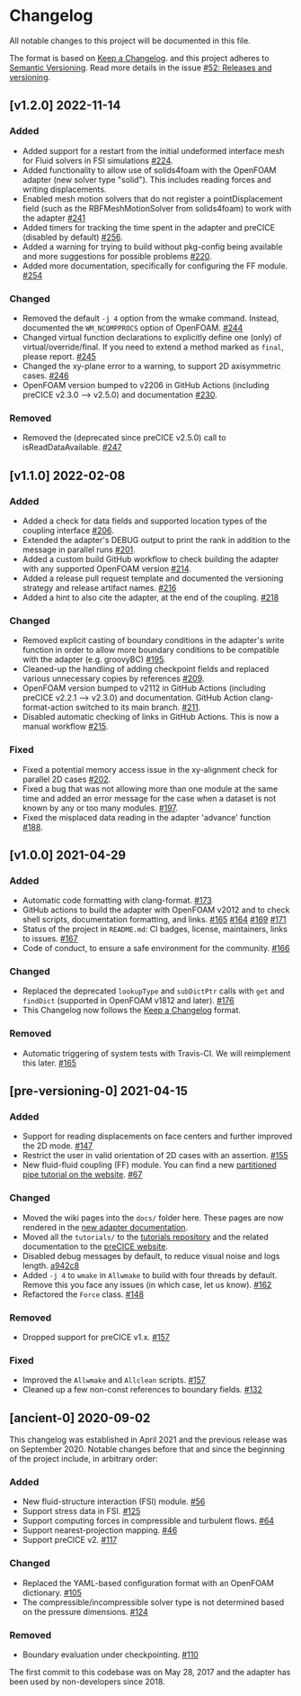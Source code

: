 # Changelog

All notable changes to this project will be documented in this file.

The format is based on [Keep a Changelog](https://keepachangelog.com/en/1.0.0/).
and this project adheres to [Semantic Versioning](https://semver.org/spec/v2.0.0.html).
Read more details in the issue [#52: Releases and versioning](https://github.com/precice/openfoam-adapter/issues/52).

<!-- markdownlint-configure-file {"MD024": { "siblings_only": true } } -->

## [v1.2.0] 2022-11-14

### Added

- Added support for a restart from the initial undeformed interface mesh for Fluid solvers in FSI simulations [#224](https://github.com/precice/openfoam-adapter/pull/224).
- Added functionality to allow use of solids4foam with the OpenFOAM adapter (new solver type "solid"). This includes reading forces and writing displacements.
- Enabled mesh motion solvers that do not register a pointDisplacement field (such as the RBFMeshMotionSolver from solids4foam) to work with the adapter [#241](https://github.com/precice/openfoam-adapter/pull/241)
- Added timers for tracking the time spent in the adapter and preCICE (disabled by default) [#256](https://github.com/precice/openfoam-adapter/pull/256).
- Added a warning for trying to build without pkg-config being available and more suggestions for possible problems [#220](https://github.com/precice/openfoam-adapter/pull/220).
- Added more documentation, specifically for configuring the FF module. [#254](https://github.com/precice/openfoam-adapter/pull/254)

### Changed

- Removed the default `-j 4` option from the wmake command. Instead, documented the `WM_NCOMPPROCS` option of OpenFOAM. [#244](https://github.com/precice/openfoam-adapter/pull/244)
- Changed virtual function declarations to explicitly define one (only) of virtual/override/final. If you need to extend a method marked as `final`, please report. [#245](https://github.com/precice/openfoam-adapter/pull/245)
- Changed the xy-plane error to a warning, to support 2D axisymmetric cases. [#246](https://github.com/precice/openfoam-adapter/pull/246)
- OpenFOAM version bumped to v2206 in GitHub Actions (including preCICE v2.3.0 --> v2.5.0) and documentation [#230](https://github.com/precice/openfoam-adapter/pull/230).

### Removed

- Removed the (deprecated since preCICE v2.5.0) call to isReadDataAvailable. [#247](https://github.com/precice/openfoam-adapter/pull/247)

## [v1.1.0] 2022-02-08

### Added

- Added a check for data fields and supported location types of the coupling interface [#206](https://github.com/precice/openfoam-adapter/pull/206).
- Extended the adapter's DEBUG output to print the rank in addition to the message in parallel runs
[#201](https://github.com/precice/openfoam-adapter/pull/201).
- Added a custom build GitHub workflow to check building the adapter with any supported OpenFOAM version [#214](https://github.com/precice/openfoam-adapter/pull/214).
- Added a release pull request template and documented the versioning strategy and release artifact names. [#216](https://github.com/precice/openfoam-adapter/pull/216)
- Added a hint to also cite the adapter, at the end of the coupling. [#218](https://github.com/precice/openfoam-adapter/pull/218)

### Changed

- Removed explicit casting of boundary conditions in the adapter's write function in order to allow more boundary conditions to be compatible with the adapter (e.g. groovyBC) [#195](https://github.com/precice/openfoam-adapter/pull/195).
- Cleaned-up the handling of adding checkpoint fields and replaced various unnecessary copies by references [#209](https://github.com/precice/openfoam-adapter/pull/209).
- OpenFOAM version bumped to v2112 in GitHub Actions (including preCICE v2.2.1 --> v2.3.0) and documentation. GitHub Action clang-format-action switched to its main branch. [#211](https://github.com/precice/openfoam-adapter/pull/211).
- Disabled automatic checking of links in GitHub Actions. This is now a manual workflow [#215](https://github.com/precice/openfoam-adapter/pull/215).

### Fixed

- Fixed a potential memory access issue in the xy-alignment check for parallel 2D cases [#202](https://github.com/precice/openfoam-adapter/issues/202).
- Fixed a bug that was not allowing more than one module at the same time and added an error message for the case when a dataset is not known by any or too many modules. [#197](https://github.com/precice/openfoam-adapter/pull/197).
- Fixed the misplaced data reading in the adapter 'advance' function [#188](https://github.com/precice/openfoam-adapter/pull/188).

## [v1.0.0] 2021-04-29

### Added

- Automatic code formatting with clang-format. [#173](https://github.com/precice/openfoam-adapter/pull/173)
- GitHub actions to build the adapter with OpenFOAM v2012 and to check shell scripts, documentation formatting, and links. [#165](https://github.com/precice/openfoam-adapter/pull/165) [#164](https://github.com/precice/openfoam-adapter/pull/164) [#169](https://github.com/precice/openfoam-adapter/pull/169) [#171](https://github.com/precice/openfoam-adapter/pull/171)
- Status of the project in `README.md`: CI badges, license, maintainers, links to issues. [#167](https://github.com/precice/openfoam-adapter/pull/167)
- Code of conduct, to ensure a safe environment for the community. [#166](https://github.com/precice/openfoam-adapter/pull/166)

### Changed

- Replaced the deprecated `lookupType` and `subDictPtr` calls with `get` and `findDict` (supported in OpenFOAM v1812 and later). [#176](https://github.com/precice/openfoam-adapter/pull/176)
- This Changelog now follows the [Keep a Changelog](https://keepachangelog.com/en/1.0.0/) format.

### Removed

- Automatic triggering of system tests with Travis-CI. We will reimplement this later. [#165](https://github.com/precice/openfoam-adapter/pull/165)

## [pre-versioning-0] 2021-04-15

### Added

- Support for reading displacements on face centers and further improved the 2D mode. [#147](https://github.com/precice/openfoam-adapter/pull/147)
- Restrict the user in valid orientation of 2D cases with an assertion. [#155](https://github.com/precice/openfoam-adapter/pull/155)
- New fluid-fluid coupling (FF) module. You can find a new [partitioned pipe tutorial on the website](https://precice.org/tutorials-partitioned-pipe.html). [#67](https://github.com/precice/openfoam-adapter/pull/67)

### Changed

- Moved the wiki pages into the `docs/` folder here. These pages are now rendered in the [new adapter documentation](https://precice.org/adapter-openfoam-overview.html).
- Moved all the `tutorials/` to the [tutorials repository](https://github.com/precice/tutorials) and the related documentation to the [preCICE website](https://precice.org/tutorials.html).
- Disabled debug messages by default, to reduce visual noise and logs length. [a942c8](https://github.com/precice/openfoam-adapter/commit/a942c8dc6a9f9ec29f0bb1d6625501657cdd8b65)
- Added `-j 4` to `wmake` in `Allwmake` to build with four threads by default. Remove this you face any issues (in which case, let us know). [#162](https://github.com/precice/openfoam-adapter/pull/162)
- Refactored the `Force` class. [#148](https://github.com/precice/openfoam-adapter/pull/148)

### Removed

- Dropped support for preCICE v1.x. [#157](https://github.com/precice/openfoam-adapter/pull/157)

### Fixed

- Improved the `Allwmake` and `Allclean` scripts. [#157](https://github.com/precice/openfoam-adapter/pull/157)
- Cleaned up a few non-const references to boundary fields. [#132](https://github.com/precice/openfoam-adapter/pull/132)

## [ancient-0] 2020-09-02

This changelog was established in April 2021 and the previous release was on September 2020. Notable changes before that and since the beginning of the project include, in arbitrary order:

### Added

- New fluid-structure interaction (FSI) module. [#56](https://github.com/precice/openfoam-adapter/pull/56)
- Support stress data in FSI. [#125](https://github.com/precice/openfoam-adapter/pull/125)
- Support computing forces in compressible and turbulent flows. [#64](https://github.com/precice/openfoam-adapter/pull/64)
- Support nearest-projection mapping. [#46](https://github.com/precice/openfoam-adapter/pull/46)
- Support preCICE v2. [#117](https://github.com/precice/openfoam-adapter/pull/117)

### Changed

- Replaced the YAML-based configuration format with an OpenFOAM dictionary. [#105](https://github.com/precice/openfoam-adapter/pull/105)
- The compressible/incompressible solver type is not determined based on the pressure dimensions.  [#124](https://github.com/precice/openfoam-adapter/pull/124)

### Removed

- Boundary evaluation under checkpointing. [#110](https://github.com/precice/openfoam-adapter/pull/110)

The first commit to this codebase was on May 28, 2017 and the adapter has been used by non-developers since 2018.